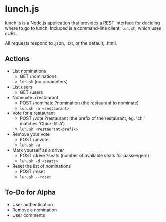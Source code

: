 lunch.js
========

lunch.js is a Node.js application that provides a REST interface for deciding where to go to lunch. Included is a command-line client, `lun.sh`, which uses cURL.

All requests respond to .json, .txt, or the default, .html.

Actions
-------

 * List nominations
   * GET /nominations
   * `lun.sh` (no parameters)
 * List users
   * GET /users
 * Nominate a restaurant
   * POST /nominate ?nomination (the restaurant to nominate)
   * `lun.sh -a <restaurant>`
 * Vote for a restaurant
   * POST /vote ?restaurant (the prefix of the restaurant, eg. 'chi' matches 'Chick-fil-A')
   * `lun.sh <restaurant-prefix>`
 * Remove your vote
   * POST /unvote
   * `lun.sh -u`
 * Mark yourself as a driver
   * POST /drive ?seats (number of available seats for passengers)
   * `lun.sh -d <seats>`
 * Reset the list of nominations
   * POST /reset
   * `lun.sh --reset`

To-Do for Alpha
---------------

 * User authentication
 * Remove a nomination
 * User comments
